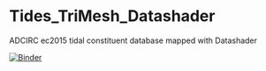 # Tides_TriMesh_Datashader
ADCIRC ec2015 tidal constituent database mapped with Datashader

[![Binder](https://mybinder.org/badge.svg)](https://mybinder.org/v2/gh/reproducible-notebooks/Tides_TriMesh_Datashader/master?filepath=tide_trimesh_datashader.ipynb)
